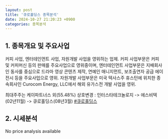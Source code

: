 ```yaml
---
layout: post
title: '큐로홀딩스 종목분석'
date: 2024-10-27 21:20:23 +0900
categories: 종목분석
---
```


## 1. 종목개요 및 주요사업

커피 사업, 엔터테인먼트 사업, 자원개발 사업을 영위하는 업체. 커피 사업부문은 커피 및 커피머신 등의 판매를 주요사업으로 영위중이며, 엔터테인먼트 사업부문은 지배회사인 동사를 중심으로 드라마 영상 콘텐츠 제작, 연예인 매니지먼트, 보조출연자 공급 에이전시 등을 주요사업으로 영위. 자원개발 사업부문은 미국 텍사스주 휴스턴에 위치한 종속회사인 Curocom Energy, LLC에서 해외 유가스전 개발 사업을 영위.

최대주주는 케이파트너스 외(55.48%) 상호변경 : 인터스타테크놀로지 -> 에스비텍(02년11월) -> 큐로홀딩스(08년3월)
[#큐로홀딩스](#)

## 2. 시세분석

No price analysis available

